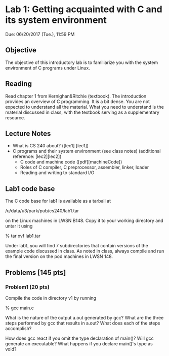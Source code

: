 # Lab 1: Getting acquainted with C and its system environment 

Due: 06/20/2017 (Tue.), 11:59 PM

## Objective

The objective of this introductory lab is to familiarize you with the system environment of C programs under Linux.

## Reading

Read chapter 1 from Kernighan&Ritchie (textbook). The introduction provides an overview of C programming. It is a bit dense. You are not expected to understand all the material. What you need to understand is the material discussed in class, with the textbook serving as a supplementary resource.

## Lecture Notes

- What is CS 240 about? ([lec1] [lec1])
- C programs and their system environment (see class notes) (additional reference: [lec2][lec2])
	- C code and machine code ([pdf][machineCode])
	- Roles of C compiler, C preprocessor, assembler, linker, loader
	- Reading and writing to standard I/O

## Lab1 code base

The C code base for lab1 is available as a tarball at 

/u/data/u3/park/pub/cs240/lab1.tar 

on the Linux machines in LWSN B148. Copy it to your working directory and untar it using 

% tar xvf lab1.tar 

Under lab1, you will find 7 subdirectories that contain versions of the example code discussed in class. As noted in class, always compile and run the final version on the pod machines in LWSN 148.

## Problems [145 pts]

### Problem1 (20 pts)

Compile the code in directory v1 by running 

% gcc main.c 

What is the nature of the output a.out generated by gcc? What are the three steps performed by gcc that results in a.out? What does each of the steps accomplish? 

How does gcc react if you omit the type declaration of main()? Will gcc generate an executable? What happens if you declare main()'s type as void?
